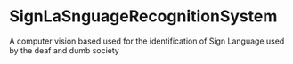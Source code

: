 # SignLaSnguageRecognitionSystem
A computer vision based used for the identification of Sign Language used by the deaf and dumb society
